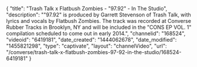 {
    "title": "Trash Talk x Flatbush Zombies - \"97.92\" - In The Studio",
    "description": "\"97.92\" is produced by Garrett Stevenson of Trash Talk, with lyrics and vocals by Flatbush Zombies. The track was recorded at Converse Rubber Tracks in Brooklyn, NY and will be included in the \"CONS EP VOL. 1\" compilation scheduled to come out in early 2014.",
    "channelid": "168524",
    "videoid": "6419181",
    "date_created": "1444062678",
    "date_modified": "1455821298",
    "type": "captivate",
    "layout": "channelVideo",
    "url": "\/converse\/trash-talk-x-flatbush-zombies-97-92-in-the-studio\/168524-6419181"
}